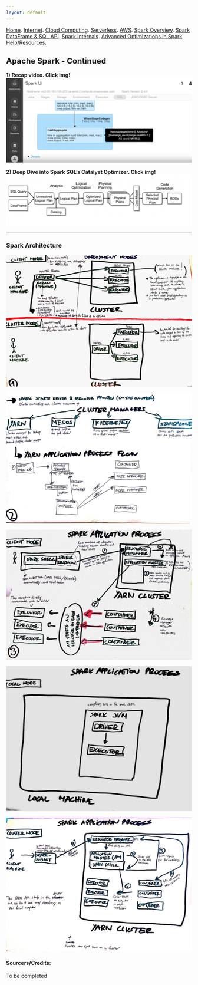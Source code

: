 ```yaml
---
layout: default
---
```

[Home](./README.md).
[Internet](./internet.md).
[Cloud Computing](./cloud_computing.md).
[Serverless](./serverless.md).
[AWS](./aws.md).
[Spark Overview](./spark_overview.md).
[Spark DataFrame & SQL API](./sparkAPI.md).
[Spark Internals](./spark_internals.md).
[Advanced Optimizations in Spark](spark_optimizations.md).
[Help/Resources](./resources.md).

## Apache Spark - Continued

**1) Recap video. Click img!**
[![hash](Images/Spark_Advanced/hash.png)](https://www.youtube.com/watch?v=a-yrOubLFn0&feature=youtu.be "CEU - Apache Spark: Jobs, Stages and Tasks")


**2) Deep Dive into Spark SQL’s Catalyst Optimizer. Click img!**
[![dbricks](Images/Spark_Advanced/dbricks.png)](https://databricks.com/blog/2015/04/13/deep-dive-into-spark-sqls-catalyst-optimizer.html "Deep Dive into Spark SQL’s Catalyst Optimizer")

* * *


### Spark Architecture
![hash](Images/Spark_Advanced/1.jpg)


![hash](Images/Spark_Advanced/2.jpg)


![hash](Images/Spark_Advanced/3.jpg)


![hash](Images/Spark_Advanced/local.jpg)


![hash](Images/Spark_Advanced/app.jpg)



#### Sourcers/Credits:
To be completed

